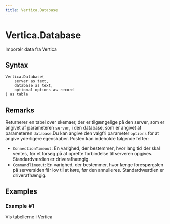 ```yaml
---
title: Vertica.Database
---
```


# Vertica.Database


Importér data fra Vertica


## Syntax

```powerquery
Vertica.Database(
    server as text,
    database as text,
    optional options as record
) as table
```


## Remarks

Returnerer en tabel over skemaer, der er tilgængelige på den server, som er angivet af parameteren <code>server</code>, i den database, som er angivet af parameteren <code>database</code>.Du kan angive den valgfri parameter <code>options</code> for at angive yderligere egenskaber. Posten kan indeholde følgende felter:<ul>    <li> <code>ConnectionTimeout</code>: En varighed, der bestemmer, hvor lang tid der skal ventes, før et forsøg på at oprette forbindelse til serveren opgives. Standardværdien er driverafhængig.</li>    <li><code>CommandTimeout</code>: En varighed, der bestemmer, hvor længe forespørgslen på serversiden får lov til at køre, før den annulleres. Standardværdien er driverafhængig.</li></ul>


## Examples

### Example #1 
Vis tabellerne i Vertica
```powerquery

```



